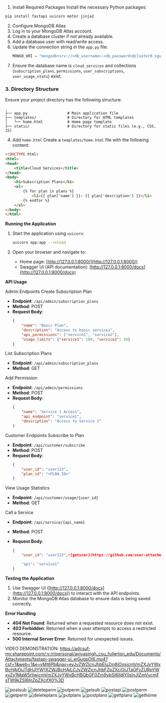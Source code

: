 1. Install Required Packages
Install the necessary Python packages:
```bash
pip install fastapi uvicorn motor jinja2
```

2. Configure MongoDB Atlas
1. Log in to your MongoDB Atlas account.
2. Create a database cluster if not already available.
3. Add a database user with read/write access.
4. Update the connection string in the `app.py` file:
   ```python
   MONGO_URI = "mongodb+srv://<db_username>:<db_password>@cluster0.sgudd.mongodb.net/"
   ```
5. Ensure the database name is `cloud_services` and collections (`subscription_plans`, `permissions`, `user_subscriptions`, `user_usage_stats`) exist.

### 3. Directory Structure
Ensure your project directory has the following structure:
```
.
├── app.py                  # Main application file
├── templates/              # Directory for HTML templates
│   └── home.html           # Home page template
├── static/                 # Directory for static files (e.g., CSS, JS)
```

4. Add `home.html`
Create a `templates/home.html` file with the following content:
```html
<!DOCTYPE html>
<html>
<head>
    <title>Cloud Services</title>
</head>
<body>
    <h1>Subscription Plans</h1>
    <ul>
        {% for plan in plans %}
            <li>{{ plan['name'] }}: {{ plan['description'] }}</li>
        {% endfor %}
    </ul>
</body>
</html>
```

**Running the Application**
1. Start the application using `uvicorn`:
   ```bash
   uvicorn app:app --reload
   ```

2. Open your browser and navigate to:
   - Home page: [http://127.0.0.1:8000/](http://127.0.0.1:8000/)
   - Swagger UI (API documentation): [http://127.0.0.1:8000/docs](http://127.0.0.1:8000/docs)

**API Usage**

Admin Endpoints
Create Subscription Plan
- **Endpoint**: `/api/admin/subscription_plans`
- **Method**: POST
- **Request Body**:
  ```json
  {
      "name": "Basic Plan",
      "description": "Access to basic services",
      "api_permissions": ["service1", "service2"],
      "usage_limits": {"service1": 100, "service2": 50}
  }
  ```

List Subscription Plans
- **Endpoint**: `/api/admin/subscription_plans`
- **Method**: GET

Add Permission
- **Endpoint**: `/api/admin/permissions`
- **Method**: POST
- **Request Body**:
  ```json
  {
      "name": "Service 1 Access",
      "api_endpoint": "service1",
      "description": "Access to Service 1"
  }
  ```

Customer Endpoints
Subscribe to Plan
- **Endpoint**: `/api/customer/subscribe`
- **Method**: POST
- **Request Body**:
  ```json
  {
      "user_id": "user123",
      "plan_id": "<PLAN_ID>"
  }
  ```

View Usage Statistics
- **Endpoint**: `/api/customer/usage/{user_id}`
- **Method**: GET

Call a Service
- **Endpoint**: `/api/service/{api_name}`

- **Method**: POST
- **Request Body**:
  ```json
  {
      "user_id": "user123",![getuser](https://github.com/user-attachments/assets/6f434b43-eced-456f-946c-a045647a7baf)

      "api": "service1"
  }
  ```

**Testing the Application**
1. Use Swagger UI ([http://127.0.0.1:8000/docs](http://127.0.0.1:8000/docs)) to interact with the API endpoints.
2. Monitor the MongoDB Atlas database to ensure data is being saved correctly.

**Error Handling**
- **404 Not Found**: Returned when a requested resource does not exist.
- **403 Forbidden**: Returned when a user attempts to access a restricted resource.
- **500 Internal 
Server Error**: Returned for unexpected issues.

VIDEO DEMONSTRATION:
https://adcsuf-my.sharepoint.com/:v:/r/personal/aviyasingh_csu_fullerton_edu/Documents/Attachments/fastapi-swagger-ui_wGugpOl6.mp4?csf=1&web=1&e=yMt6Pb&nav=eyJyZWZlcnJhbEluZm8iOnsicmVmZXJyYWxBcHAiOiJTdHJlYW1XZWJBcHAiLCJyZWZlcnJhbFZpZXciOiJTaGFyZURpYWxvZy1MaW5rIiwicmVmZXJyYWxBcHBQbGF0Zm9ybSI6IldlYiIsInJlZmVycmFsTW9kZSI6InZpZXcifX0%3D


![postsub](https://github.com/user-attachments/assets/a8f8ada7-155b-4d2b-a226-4feb8677c219)
![deleteperm](https://github.com/user-attachments/assets/a7bbc27d-3469-487b-9311-04dfed61d376)
![putperm](https://github.com/user-attachments/assets/0e8e30fb-2384-4924-b8c4-015b35968bad)
![getsub](https://github.com/user-attachments/assets/37df5ff8-4989-40d7-a802-72015636b0eb)
![postapi](https://github.com/user-attachments/assets/f1131797-54f3-4e3f-8257-ca3a92671924)
![postperm](https://github.com/user-attachments/assets/b5bd0d83-a68e-4f06-97ce-bc3206d80bf3)
![getperm](https://github.com/user-attachments/assets/57d9be15-cb67-4120-bf5d-4039dfafea67)
![deleteplans](https://github.com/user-attachments/assets/6f702662-9e99-4736-8fbc-f2a0c9b3e046)
![putplans](https://github.com/user-attachments/assets/bf4ccda2-08d4-4552-a0bb-bc72dab4489b)
![postplans](https://github.com/user-attachments/assets/0ee2bae7-822b-44a2-9468-869ca5a6c012)
![gettplans](https://github.com/user-attachments/assets/dd73fd1d-a0a1-4317-bf39-f5c1377a7a00)
![gethome](https://github.com/user-attachments/assets/ce80f5bd-5672-4303-98e7-d722b4ce68a5)
